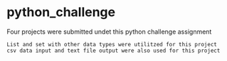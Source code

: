 # python_challenge

Four projects were submitted undet this python challenge assignment

    List and set with other data types were utilitzed for this project
    csv data input and text file output were also used for this project

